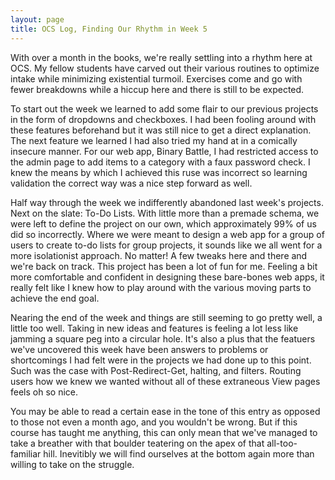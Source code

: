 ```yaml
---
layout: page
title: OCS Log, Finding Our Rhythm in Week 5
---
```


With over a month in the books, we're really settling into a rhythm here at OCS. My fellow students have carved out their various routines to optimize intake while minimizing existential turmoil. Exercises come and go with fewer breakdowns while a hiccup here and there is still to be expected.

To start out the week we learned to add some flair to our previous projects in the form of dropdowns and checkboxes. I had been fooling around with these features beforehand but it was still nice to get a direct explanation. The next feature we learned I had also tried my hand at in a comically insecure manner. For our web app, Binary Battle, I had restricted access to the admin page to add items to a category with a faux password check. I knew the means by which I achieved this ruse was incorrect so learning validation the correct way was a nice step forward as well.

Half way through the week we indifferently abandoned last week's projects. Next on the slate: To-Do Lists. With little more than a premade schema, we were left to define the project on our own, which approximately 99% of us did so incorrectly. Where we were meant to design a web app for a group of users to create to-do lists for group projects, it sounds like we all went for a more isolationist approach. No matter! A few tweaks here and there and we're back on track. This project has been a lot of fun for me. Feeling a bit more comfortable and confident in designing these bare-bones web apps, it really felt like I knew how to play around with the various moving parts to achieve the end goal.

Nearing the end of the week and things are still seeming to go pretty well, a little too well. Taking in new ideas and features is feeling a lot less like jamming a square peg into a circular hole. It's also a plus that the featuers we've uncovered this week have been answers to problems or shortcomings I had felt were in the projects we had done up to this point. Such was the case with Post-Redirect-Get, halting, and filters. Routing users how we knew we wanted without all of these extraneous View pages feels oh so nice.

You may be able to read a certain ease in the tone of this entry as opposed to those not even a month ago, and you wouldn't be wrong. But if this course has taught me anything, this can only mean that we've managed to take a breather with that boulder teatering on the apex of that all-too-familiar hill. Inevitibly we will find ourselves at the bottom again more than willing to take on the struggle.